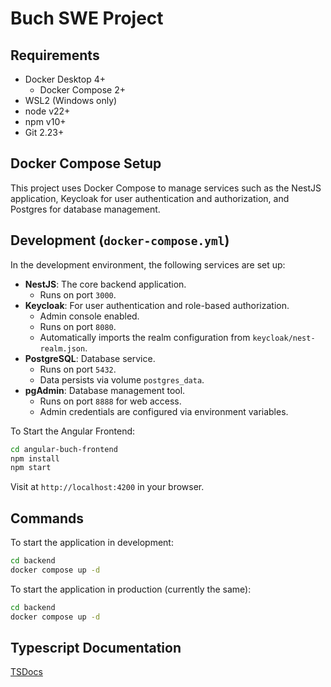 # Buch SWE Project

## Requirements

- Docker Desktop 4+
    - Docker Compose 2+
- WSL2 (Windows only)
- node v22+
- npm v10+
- Git 2.23+

## Docker Compose Setup

This project uses Docker Compose to manage services such as the NestJS application, Keycloak for user authentication and authorization, and
Postgres for database management.

## Development (`docker-compose.yml`)

In the development environment, the following services are set up:

- **NestJS**: The core backend application.
    - Runs on port `3000`.
- **Keycloak**: For user authentication and role-based authorization.
    - Admin console enabled.
    - Runs on port `8080`.
    - Automatically imports the realm configuration from `keycloak/nest-realm.json`.
- **PostgreSQL**: Database service.
    - Runs on port `5432`.
    - Data persists via volume `postgres_data`.
- **pgAdmin**: Database management tool.
    - Runs on port `8888` for web access.
    - Admin credentials are configured via environment variables.

To Start the Angular Frontend:

```bash
cd angular-buch-frontend
npm install
npm start
```

Visit at `http://localhost:4200` in your browser.

## Commands

To start the application in development:

```bash
cd backend
docker compose up -d
```

To start the application in production (currently the same):

```bash
cd backend
docker compose up -d
```

## Typescript Documentation

[TSDocs](docs/tsdoc/index.html)

